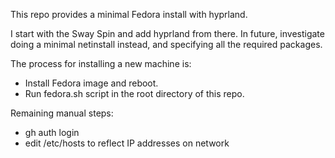 This repo provides a minimal Fedora install with hyprland.

I start with the Sway Spin and add hyprland from there. In future, investigate doing a minimal netinstall instead, and specifying all the required packages.

The process for installing a new machine is:
- Install Fedora image and reboot.
- Run fedora.sh script in the root directory of this repo.

Remaining manual steps:
- gh auth login
- edit /etc/hosts to reflect IP addresses on network
